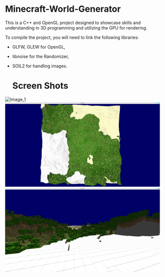 # Minecraft-World-Generator
This is a C++ and OpenGL project designed to showcase skills and understanding in 3D programming and utilizing the GPU for rendering.

To compile the project, you will need to link the following libraries:
- GLFW, GLEW for OpenGL,
- libnoise for the Randomizer,
- SOIL2 for handling images.

  # Screen Shots
![Image_1](https://github.com/Sagiv440/Minecraft-World-Generator/blob/main/Screenshot%20from%202024-04-11%2013-04-45.png?raw=true)
![Image_2](https://github.com/Sagiv440/Minecraft-World-Generator/blob/main/Screenshot%20from%202024-04-11%2013-06-53.png?raw=true)
![Image 3](https://github.com/Sagiv440/Minecraft-World-Generator/blob/main/Screenshot%20from%202024-04-11%2013-08-55.png?raw=true)


